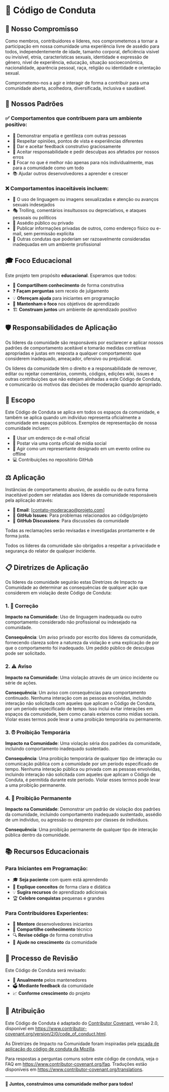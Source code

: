 # 📜 Código de Conduta

## 🎯 Nosso Compromisso

Como membros, contribuidores e líderes, nos comprometemos a tornar a participação em nossa comunidade uma experiência livre de assédio para todos, independentemente de idade, tamanho corporal, deficiência visível ou invisível, etnia, características sexuais, identidade e expressão de gênero, nível de experiência, educação, situação socioeconômica, nacionalidade, aparência pessoal, raça, religião ou identidade e orientação sexual.

Comprometemo-nos a agir e interagir de forma a contribuir para uma comunidade aberta, acolhedora, diversificada, inclusiva e saudável.

## 🌟 Nossos Padrões

### ✅ Comportamentos que contribuem para um ambiente positivo:

- 🤝 Demonstrar empatia e gentileza com outras pessoas
- 🎯 Respeitar opiniões, pontos de vista e experiências diferentes
- 📝 Dar e aceitar feedback construtivo graciosamente
- 🙏 Aceitar responsabilidade e pedir desculpas aos afetados por nossos erros
- 🔄 Focar no que é melhor não apenas para nós individualmente, mas para a comunidade como um todo
- 📚 Ajudar outros desenvolvedores a aprender e crescer

### ❌ Comportamentos inaceitáveis incluem:

- 💬 O uso de linguagem ou imagens sexualizadas e atenção ou avanços sexuais indesejados
- 🎭 Trolling, comentários insultuosos ou depreciativos, e ataques pessoais ou políticos
- 😤 Assédio público ou privado
- 📧 Publicar informações privadas de outros, como endereço físico ou e-mail, sem permissão explícita
- 🚫 Outras condutas que poderiam ser razoavelmente consideradas inadequadas em um ambiente profissional

## 🎓 Foco Educacional

Este projeto tem propósito **educacional**. Esperamos que todos:

- 📖 **Compartilhem conhecimento** de forma construtiva
- ❓ **Façam perguntas** sem receio de julgamento
- 💡 **Ofereçam ajuda** para iniciantes em programação
- 🎯 **Mantenham o foco** nos objetivos de aprendizado
- 🏗️ **Construam juntos** um ambiente de aprendizado positivo

## 🛡️ Responsabilidades de Aplicação

Os líderes da comunidade são responsáveis por esclarecer e aplicar nossos padrões de comportamento aceitável e tomarão medidas corretivas apropriadas e justas em resposta a qualquer comportamento que considerem inadequado, ameaçador, ofensivo ou prejudicial.

Os líderes da comunidade têm o direito e a responsabilidade de remover, editar ou rejeitar comentários, commits, códigos, edições wiki, issues e outras contribuições que não estejam alinhadas a este Código de Conduta, e comunicarão os motivos das decisões de moderação quando apropriado.

## 📍 Escopo

Este Código de Conduta se aplica em todos os espaços da comunidade, e também se aplica quando um indivíduo representa oficialmente a comunidade em espaços públicos. Exemplos de representação de nossa comunidade incluem:

- 📧 Usar um endereço de e-mail oficial
- 📱 Postar via uma conta oficial de mídia social
- 🎤 Agir como um representante designado em um evento online ou offline
- 💻 Contribuições no repositório GitHub

## ⚖️ Aplicação

Instâncias de comportamento abusivo, de assédio ou de outra forma inaceitável podem ser relatadas aos líderes da comunidade responsáveis pela aplicação através:

- 📧 **Email**: [contato-moderacao@projeto.com]
- 🐛 **GitHub Issues**: Para problemas relacionados ao código/projeto
- 💬 **GitHub Discussions**: Para discussões da comunidade

Todas as reclamações serão revisadas e investigadas prontamente e de forma justa.

Todos os líderes da comunidade são obrigados a respeitar a privacidade e segurança do relator de qualquer incidente.

## 📋 Diretrizes de Aplicação

Os líderes da comunidade seguirão estas Diretrizes de Impacto na Comunidade ao determinar as consequências de qualquer ação que considerem em violação deste Código de Conduta:

### 1. 📢 Correção

**Impacto na Comunidade**: Uso de linguagem inadequada ou outro comportamento considerado não profissional ou indesejado na comunidade.

**Consequência**: Um aviso privado por escrito dos líderes da comunidade, fornecendo clareza sobre a natureza da violação e uma explicação de por que o comportamento foi inadequado. Um pedido público de desculpas pode ser solicitado.

### 2. ⚠️ Aviso

**Impacto na Comunidade**: Uma violação através de um único incidente ou série de ações.

**Consequência**: Um aviso com consequências para comportamento continuado. Nenhuma interação com as pessoas envolvidas, incluindo interação não solicitada com aqueles que aplicam o Código de Conduta, por um período especificado de tempo. Isso inclui evitar interações em espaços da comunidade, bem como canais externos como mídias sociais. Violar esses termos pode levar a uma proibição temporária ou permanente.

### 3. ⏰ Proibição Temporária

**Impacto na Comunidade**: Uma violação séria dos padrões da comunidade, incluindo comportamento inadequado sustentado.

**Consequência**: Uma proibição temporária de qualquer tipo de interação ou comunicação pública com a comunidade por um período especificado de tempo. Nenhuma interação pública ou privada com as pessoas envolvidas, incluindo interação não solicitada com aqueles que aplicam o Código de Conduta, é permitida durante este período. Violar esses termos pode levar a uma proibição permanente.

### 4. 🚫 Proibição Permanente

**Impacto na Comunidade**: Demonstrar um padrão de violação dos padrões da comunidade, incluindo comportamento inadequado sustentado, assédio de um indivíduo, ou agressão ou desprezo por classes de indivíduos.

**Consequência**: Uma proibição permanente de qualquer tipo de interação pública dentro da comunidade.

## 📚 Recursos Educacionais

### Para Iniciantes em Programação:
- 🎓 **Seja paciente** com quem está aprendendo
- 🤔 **Explique conceitos** de forma clara e didática
- 💡 **Sugira recursos** de aprendizado adicionais
- 🏆 **Celebre conquistas** pequenas e grandes

### Para Contribuidores Experientes:
- 🎯 **Mentore** desenvolvedores iniciantes
- 📖 **Compartilhe conhecimento** técnico
- 🔍 **Revise código** de forma construtiva
- 🌱 **Ajude no crescimento** da comunidade

## 🔄 Processo de Revisão

Este Código de Conduta será revisado:
- 📅 **Anualmente** pelos mantenedores
- 🗳️ **Mediante feedback** da comunidade
- 📈 **Conforme crescimento** do projeto

## 📝 Atribuição

Este Código de Conduta é adaptado do [Contributor Covenant][homepage], versão 2.0, disponível em https://www.contributor-covenant.org/version/2/0/code_of_conduct.html.

As Diretrizes de Impacto na Comunidade foram inspiradas pela [escada de aplicação do código de conduta da Mozilla](https://github.com/mozilla/diversity).

[homepage]: https://www.contributor-covenant.org

Para respostas a perguntas comuns sobre este código de conduta, veja o FAQ em https://www.contributor-covenant.org/faq. Traduções estão disponíveis em https://www.contributor-covenant.org/translations.

---

**🌟 Juntos, construímos uma comunidade melhor para todos!**